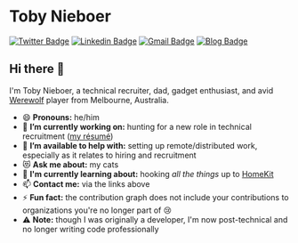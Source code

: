 # Toby Nieboer  
[![Twitter Badge](https://img.shields.io/badge/-@tcn33-1ca0f1?style=flat-square&logo=twitter&logoColor=white&link=https://twitter.com/tcn33)](https://twitter.com/tcn33)  [![Linkedin Badge](https://img.shields.io/badge/-tobynieboer-blue?style=flat-square&logo=Linkedin&logoColor=white&link=https://www.linkedin.com/in/tobynieboer//)](https://www.linkedin.com/in/tobynieboer/) [![Gmail Badge](https://img.shields.io/badge/-toby@nieboer.com.au-c14438?style=flat-square&logo=Gmail&logoColor=white&link=mailto:toby@nieboer.com.au)](mailto:toby@nieboer.com.au) [![Blog Badge](https://img.shields.io/badge/-tcn33.blog-important)](https://tcn33.blog)

## Hi there 👋

I'm Toby Nieboer, a technical recruiter, dad, gadget enthusiast, and avid [Werewolf](https://www.eblong.com/zarf/werewolf.html) player from Melbourne, Australia. 
- 😄 **Pronouns:** he/him
- 🔭 **I’m currently working on:** hunting for a new role in technical recruitment ([my résumé](https://tcn33.blog/about/Toby.Nieboer.Resume.2020-03.pdf))
- 👯 **I’m available to help with:** setting up remote/distributed work, especially as it relates to hiring and recruitment
- 😻 **Ask me about:** my cats 
- 🌱 **I'm currently learning about:** hooking _all the things_ up to [HomeKit](https://www.apple.com/au/ios/home/)
- 📫 **Contact me:** via the links above
- ⚡ **Fun fact:** the contribution graph does not include your contributions to organizations you're no longer part of 😢
- ⚠️ **Note:** though I was originally a developer, I'm now post-technical and no longer writing code professionally
